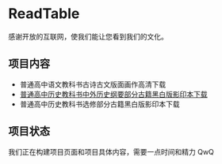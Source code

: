 # ReadTable
感谢开放的互联网，使我们能让您看到我们的文化。

## 项目内容
- 普通高中语文教科书古诗古文版面画作高清下载
- [普通高中历史教科书中外历史纲要部分古籍黑白版影印本下载](./history/bx.md)
- 普通高中历史教科书选修部分古籍黑白版影印本下载

## 项目状态
我们正在构建项目页面和项目具体内容，需要一点时间和精力 QwQ